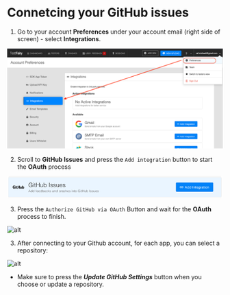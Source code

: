 # Connetcing your GitHub issues

1. Go to your account **Preferences** under your account email (right side of screen) - select **Integrations**.

  ![alt](../../img/bug-tracking/Github1.png)

2. Scroll to **GitHub Issues** and press the `Add integration` button to start the **OAuth** process

  ![](../../img/bug-tracking/Github2_1.png)

3. Press the `Authorize GitHub via OAuth` Button and wait for the __OAuth__ process to finish.

  ![alt](../../img/bug-tracking/Github2.png)

3. After connecting to your Github account, for each app, you can select a repository:

  ![alt](../../img/bug-tracking/Github3.png)

* Make sure to press the _**Update GitHub Settings**_ button when you choose or update a repository.
